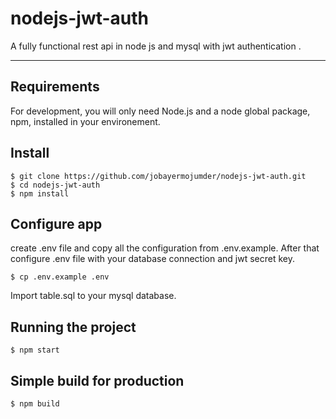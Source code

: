 # nodejs-jwt-auth
A fully functional rest api in node js and mysql with jwt authentication .

---
## Requirements

For development, you will only need Node.js and a node global package, npm, installed in your environement.


## Install

    $ git clone https://github.com/jobayermojumder/nodejs-jwt-auth.git
    $ cd nodejs-jwt-auth
    $ npm install

## Configure app

create .env file and copy all the configuration from .env.example. After that configure .env file with your database connection and jwt secret key.

    $ cp .env.example .env

Import table.sql to your mysql database.

## Running the project

    $ npm start

## Simple build for production

    $ npm build
